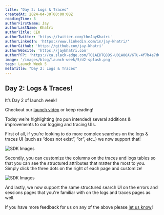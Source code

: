 ```yaml
---
title: "Day 2: Logs & Traces"
createdAt: 2024-04-30T00:00:00Z
readingTime: 3
authorFirstName: Jay
authorLastName: Khatri
authorTitle: CEO
authorTwitter: 'https://twitter.com/theJayKhatri'
authorLinkedIn: 'https://www.linkedin.com/in/jay-khatri/'
authorGithub: 'https://github.com/jay-khatri'
authorWebsite: 'https://jaykhatri.com'
authorPFP: 'https://ca.slack-edge.com/T01AEDTQ8DS-U01A88AV6TU-4f7b4e7d637a-512'
image: '/images/blog/launch-week/5/d2-splash.png'
tags: Launch Week 5
metaTitle: "Day 2: Logs & Traces"
---
```


## Day 2: Logs & Traces!

It’s Day 2 of launch week!

Checkout our [launch video](https://youtu.be/63Y3q32Ll0Y) or keep reading!

Today we’re highlighting (no pun intended) several additions & improvements to our logging and tracing UIs.

First of all, if you’re  looking to do more complex searches on the logs & traces UI (such as “does not exist”, “or”, etc..) we now support that! 

![SDK Images](/images/blog/launch-week/5/d2-does-not.png)

Secondly, you can customize the columns on the traces and logs tables so that you can see the structured attributes that matter the most to you. Simply click the three dots on the right of each page and customize!

![SDK Images](/images/blog/launch-week/5/d2-customize.png)

And lastly, we now support the same structured search UI on the errors and sessions pages that you're familiar with on the logs and traces pages as well. 

If you have more feedback for us on any of the above please [let us know](https://highlight.io/community)!
